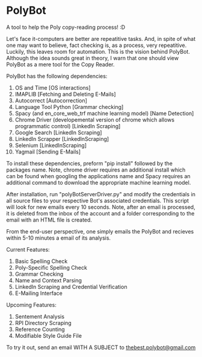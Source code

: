# PolyBot
A tool to help the Poly copy-reading process! :D

  Let's face it-computers are better are repeatitive tasks. And, in spite of what one may want to believe, fact checking is, as a process, very repeatitive. Luckily, this leaves room for automation. This is the vision behind PolyBot. Although the idea sounds great in theory, I warn that one should view PolyBot as a mere tool for the Copy Reader. 

PolyBot has the following dependencies:
  1) OS and Time [OS interactions]
  2) IMAPLIB [Fetching and Deleting E-Mails]
  3) Autocorrect [Autocorrection]
  4) Language Tool Python [Grammar checking]
  5) Spacy (and en_core_web_trf machine learning model) [Name Detection]
  6) Chrome Driver (developemental version of chrome which allows programmatic control) [LinkedIn Scraping]
  7) Google Search [LinkedIn Scraping]
  8) LinkedIn Scrapper [LinkedInScraping]
  9) Selenium [LinkedInScraping]
  10) Yagmail [Sending E-Mails]
 
  To install these dependencies, preform "pip install" followed by the packages name. Note, chrome driver requires an additional install which can be found when googling the applications name and Spacy requires an additional command to download the appropriate machine learning model.
  
  After installation, run "polyBotServerDriver.py" and modify the credentials in all source files to your respective Bot's associated credentials. This script will look for new emails every 10 seconds. Note, after an email is processed, it is deleted from the inbox of the account and a folder corresponding to the email with an HTML file is created. 
  
  From the end-user perspective, one simply emails the PolyBot and recieves within 5-10 minutes a email of its analysis.
  
Current Features:
  1) Basic Spelling Check
  2) Poly-Specific Spelling Check
  3) Grammar Checking
  4) Name and Context Parsing
  5) LinkedIn Scraping and Credential Verification
  6) E-Mailing Interface

Upcoming Features:
  1) Sentement Analysis
  2) RPI Directory Scraping
  3) Reference Counting
  4) Modifiable Style Guide File

To try it out, send an email WITH A SUBJECT to thebest.polybot@gmail.com
